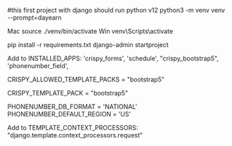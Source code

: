#this first project with django
should run python v12
python3 -m venv venv --prompt=dayearn

Mac source ./venv/bin/activate
Win venv\Scripts\activate

pip install -r requirements.txt
django-admin startproject



Add to INSTALLED_APPS:
'crispy_forms',
'schedule',
"crispy_bootstrap5",
'phonenumber_field',


CRISPY_ALLOWED_TEMPLATE_PACKS = "bootstrap5"

CRISPY_TEMPLATE_PACK = "bootstrap5"

PHONENUMBER_DB_FORMAT = 'NATIONAL'
PHONENUMBER_DEFAULT_REGION = 'US'

Add to TEMPLATE_CONTEXT_PROCESSORS:
"django.template.context_processors.request"